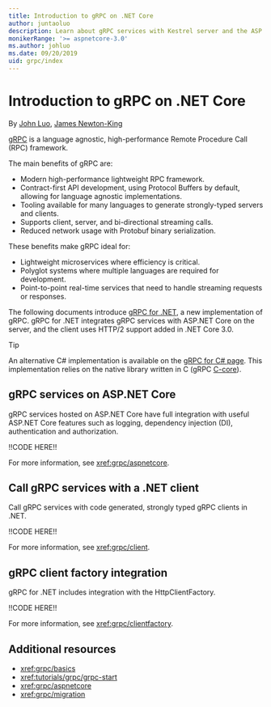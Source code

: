 ```yaml
---
title: Introduction to gRPC on .NET Core
author: juntaoluo
description: Learn about gRPC services with Kestrel server and the ASP.NET Core stack.
monikerRange: '>= aspnetcore-3.0'
ms.author: johluo
ms.date: 09/20/2019
uid: grpc/index
---
```

# Introduction to gRPC on .NET Core

By [John Luo](https://github.com/juntaoluo), [James Newton-King](https://twitter.com/jamesnk)

[gRPC](https://grpc.io/docs/guides/) is a language agnostic, high-performance Remote Procedure Call (RPC) framework.

The main benefits of gRPC are:
* Modern high-performance lightweight RPC framework.
* Contract-first API development, using Protocol Buffers by default, allowing for language agnostic implementations.
* Tooling available for many languages to generate strongly-typed servers and clients.
* Supports client, server, and bi-directional streaming calls.
* Reduced network usage with Protobuf binary serialization.

These benefits make gRPC ideal for:
* Lightweight microservices where efficiency is critical.
* Polyglot systems where multiple languages are required for development.
* Point-to-point real-time services that need to handle streaming requests or responses.

The following documents introduce [gRPC for .NET](https://github.com/grpc/grpc-dotnet), a new implementation of gRPC. gRPC for .NET integrates gRPC services with ASP.NET Core on the server, and the client uses HTTP/2 support added in .NET Core 3.0.

> [!TIP]
> An alternative C# implementation is available on the [gRPC for C# page](https://grpc.io/docs/quickstart/csharp.html). This implementation relies on the native library written in C (gRPC [C-core](https://grpc.io/blog/grpc-stacks)).

## gRPC services on ASP.NET Core

gRPC services hosted on ASP.NET Core have full integration with useful ASP.NET Core features such as logging, dependency injection (DI), authentication and authorization.

!!CODE HERE!!

For more information, see <xref:grpc/aspnetcore>.

## Call gRPC services with a .NET client

Call gRPC services with code generated, strongly typed gRPC clients in .NET.

!!CODE HERE!!

For more information, see <xref:grpc/client>.

## gRPC client factory integration

gRPC for .NET includes integration with the HttpClientFactory.

!!CODE HERE!!

For more information, see <xref:grpc/clientfactory>.

## Additional resources

* <xref:grpc/basics>
* <xref:tutorials/grpc/grpc-start>
* <xref:grpc/aspnetcore>
* <xref:grpc/migration>
